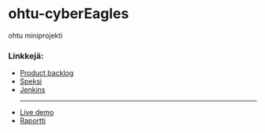 ohtu-cyberEagles
================

ohtu miniprojekti



<h3>Linkkejä:</h3>
<ul>
  <li><a href="https://docs.google.com/spreadsheet/ccc?key=0AsX55CvBvmYkdHlrSEhyOXIxaUZteV9CRWxPaFozeEE&usp=sharing">Product backlog</a></li>
  <li><a href="https://github.com/mluukkai/ohtu2013/wiki/miniprojekti-speksi">Speksi</a></li>
  <li><a href="http://jenkins.staff.cs.helsinki.fi/job/ohtu-cyberEagles/">Jenkins</a></li>
  <hr />
  <li><a href="http://morning-bayou-arto.herokuapp.com/">Live demo</a></li>
  <li><a href="https://docs.google.com/document/d/1eOuVC_L998C3yqOfgLokPN-ICrwEcrHTwnzxQJS0a6c/edit?usp=sharing">Raportti</a></li>
</ul>
  

<!--test-->
